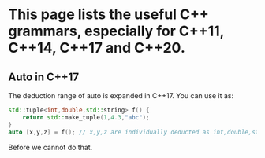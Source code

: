 # This page lists the useful C++ grammars, especially for C++11, C++14, C++17 and C++20.

## Auto in C++17

The deduction range of auto is expanded in C++17. You can use it as:

```c++
std::tuple<int,double,std::string> f() {
    return std::make_tuple(1,4.3,"abc");
}
auto [x,y,z] = f(); // x,y,z are individually deducted as int,double,std::string
```

Before we cannot do that.